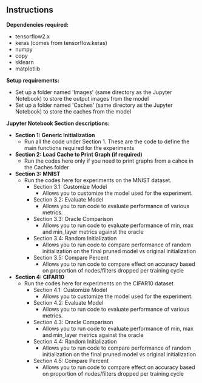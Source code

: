## Instructions

<b>Dependencies required:</b>
- tensorflow2.x
- keras (comes from tensorflow.keras)
- numpy
- copy
- sklearn
- matplotlib

<b>Setup requirements:</b>
- Set up a folder named 'Images' (same directory as the Jupyter Notebook) to store the output images from the model
- Set up a folder named 'Caches' (same directory as the Jupyter Notebook) to store the caches from the model

<b>Jupyter Notebook Section descriptions:</b>
- <b>Section 1: Generic Initialization</b>
    - Run all the code under Section 1. These are the code to define the main functions required for the experiments
- <b>Section 2: Load Cache to Print Graph (if required)</b>
    - Run the codes here only if you need to print graphs from a cahce in the Caches folder
- <b>Section 3: MNIST</b>
    - Run the codes here for experiments on the MNIST dataset.
        - Section 3.1: Customize Model
            - Allows you to customize the model used for the experiment.
        - Section 3.2: Evaluate Model
            - Allows you to run code to evaluate performance of various metrics.
        - Section 3.3: Oracle Comparison
            - Allows you to run code to evaluate performance of min, max and min_layer metrics against the oracle
        - Section 3.4: Random Initialization
            - Allows you to run code to compare performance of random initialization on the final pruned model vs original initialization
        - Section 3.5: Compare Percent
            - Allows you to run code to compare effect on accuracy based on proportion of nodes/filters dropped per training cycle
- <b>Section 4: CIFAR10</b>
    - Run the codes here for experiments on the CIFAR10 dataset
        - Section 4.1: Customize Model
            - Allows you to customize the model used for the experiment.
        - Section 4.2: Evaluate Model
            - Allows you to run code to evaluate performance of various metrics.
        - Section 4.3: Oracle Comparison
            - Allows you to run code to evaluate performance of min, max and min_layer metrics against the oracle
        - Section 4.4: Random Initialization
            - Allows you to run code to compare performance of random initialization on the final pruned model vs original initialization
        - Section 4.5: Compare Percent
            - Allows you to run code to compare effect on accuracy based on proportion of nodes/filters dropped per training cycle
